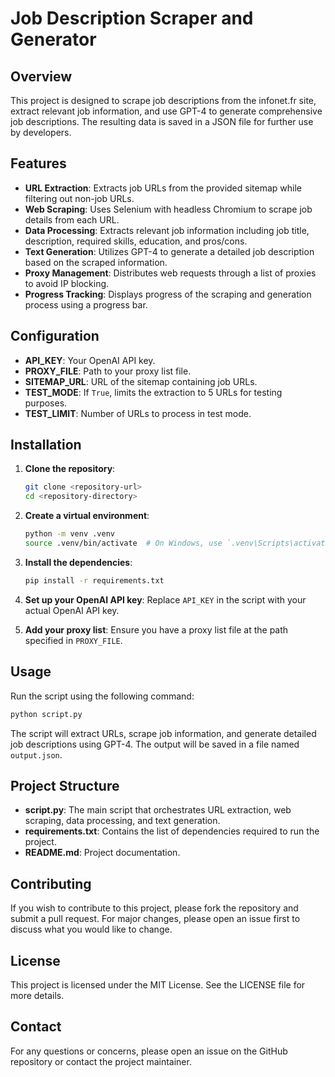 
# Job Description Scraper and Generator

## Overview

This project is designed to scrape job descriptions from the infonet.fr site, extract relevant job information, and use GPT-4 to generate comprehensive job descriptions. The resulting data is saved in a JSON file for further use by developers.

## Features

- **URL Extraction**: Extracts job URLs from the provided sitemap while filtering out non-job URLs.
- **Web Scraping**: Uses Selenium with headless Chromium to scrape job details from each URL.
- **Data Processing**: Extracts relevant job information including job title, description, required skills, education, and pros/cons.
- **Text Generation**: Utilizes GPT-4 to generate a detailed job description based on the scraped information.
- **Proxy Management**: Distributes web requests through a list of proxies to avoid IP blocking.
- **Progress Tracking**: Displays progress of the scraping and generation process using a progress bar.

## Configuration

- **API_KEY**: Your OpenAI API key.
- **PROXY_FILE**: Path to your proxy list file.
- **SITEMAP_URL**: URL of the sitemap containing job URLs.
- **TEST_MODE**: If `True`, limits the extraction to 5 URLs for testing purposes.
- **TEST_LIMIT**: Number of URLs to process in test mode.

## Installation

1. **Clone the repository**:
    ```sh
    git clone <repository-url>
    cd <repository-directory>
    ```

2. **Create a virtual environment**:
    ```sh
    python -m venv .venv
    source .venv/bin/activate  # On Windows, use `.venv\Scripts\activate`
    ```

3. **Install the dependencies**:
    ```sh
    pip install -r requirements.txt
    ```

4. **Set up your OpenAI API key**:
    Replace `API_KEY` in the script with your actual OpenAI API key.

5. **Add your proxy list**:
    Ensure you have a proxy list file at the path specified in `PROXY_FILE`.

## Usage

Run the script using the following command:
```sh
python script.py
```

The script will extract URLs, scrape job information, and generate detailed job descriptions using GPT-4. The output will be saved in a file named `output.json`.

## Project Structure

- **script.py**: The main script that orchestrates URL extraction, web scraping, data processing, and text generation.
- **requirements.txt**: Contains the list of dependencies required to run the project.
- **README.md**: Project documentation.

## Contributing

If you wish to contribute to this project, please fork the repository and submit a pull request. For major changes, please open an issue first to discuss what you would like to change.

## License

This project is licensed under the MIT License. See the LICENSE file for more details.

## Contact

For any questions or concerns, please open an issue on the GitHub repository or contact the project maintainer.
 
